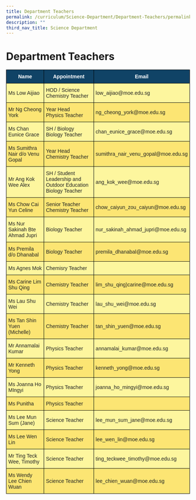 ```yaml
---
title: Department Teachers
permalink: /curriculum/Science-Department/Department-Teachers/permalink/
description: ""
third_nav_title: Science Department
---
```

Department Teachers
===================


<style type="text/css">
.tg  {border-collapse:collapse;border-spacing:0;}
.tg td{border-color:black;border-style:solid;border-width:1px;font-family:Arial, sans-serif;font-size:14px;
  overflow:hidden;padding:10px 5px;word-break:normal;}
.tg th{border-color:black;border-style:solid;border-width:1px;font-family:Arial, sans-serif;font-size:14px;
  font-weight:normal;overflow:hidden;padding:10px 5px;word-break:normal;}
.tg .tg-c0uh{background-color:#FCE573;color:#222;text-align:left;vertical-align:middle}
.tg .tg-4k6w{background-color:#FDF69E;color:#222;text-align:left;vertical-align:middle}
.tg .tg-2px7{background-color:#104366;color:#FFF;font-weight:bold;text-align:center;vertical-align:middle}
</style>
<table class="tg">
<thead>
  <tr>
    <th class="tg-2px7"><span style="font-weight:bold;color:#FFF;background-color:#104366">Name</span></th>
    <th class="tg-2px7"><span style="font-weight:bold;color:#FFF;background-color:#104366">Appointment</span></th>
    <th class="tg-2px7"><span style="font-weight:bold;color:#FFF;background-color:#104366">Email</span></th>
  </tr>
</thead>
<tbody>
  <tr>
    <td class="tg-4k6w"><span style="color:#222;background-color:#FDF69E">Ms Low Aijiao</span></td>
    <td class="tg-4k6w"><span style="color:#222;background-color:#FDF69E">HOD / Science</span><br><span style="color:#222;background-color:#FDF69E">Chemistry Teacher</span></td>
    <td class="tg-4k6w"><span style="color:#222;background-color:#FDF69E">low_aijiao@moe.edu.sg </span></td>
  </tr>
  <tr>
    <td class="tg-c0uh"><span style="color:#222;background-color:#FCE573">Mr Ng Cheong York</span></td>
    <td class="tg-c0uh"><span style="color:#222;background-color:#FCE573">Year Head</span><br><span style="color:#222;background-color:#FCE573">Physics Teacher</span></td>
    <td class="tg-c0uh"><span style="color:#222;background-color:#FCE573">ng_cheong_york@moe.edu.sg </span></td>
  </tr>
  <tr>
    <td class="tg-4k6w"><span style="color:#222;background-color:#FDF69E">Ms Chan Eunice Grace</span></td>
    <td class="tg-4k6w"><span style="color:#222;background-color:#FDF69E">SH / Biology</span><br><span style="color:#222;background-color:#FDF69E">Biology Teacher</span></td>
    <td class="tg-4k6w"><span style="color:#222;background-color:#FDF69E">chan_eunice_grace@moe.edu.sg</span></td>
  </tr>
  <tr>
    <td class="tg-c0uh"><span style="color:#222;background-color:#FCE573">Ms Sumithra Nair d/o Venu Gopal</span></td>
    <td class="tg-c0uh"><span style="color:#222;background-color:#FCE573">Year Head</span><br><span style="color:#222;background-color:#FCE573">Chemistry Teacher</span></td>
    <td class="tg-c0uh"><span style="color:#222;background-color:#FCE573">sumithra_nair_venu_gopal@moe.edu.sg </span><br></td>
  </tr>
  <tr>
    <td class="tg-4k6w"><span style="color:#222;background-color:#FDF69E">Mr Ang Kok Wee Alex</span><br></td>
    <td class="tg-4k6w"><span style="color:#222;background-color:#FDF69E">SH / Student Leadership and Outdoor Education</span><br><span style="color:#222;background-color:#FDF69E">Biology Teacher</span></td>
    <td class="tg-4k6w"><span style="color:#222;background-color:#FDF69E">ang_kok_wee@moe.edu.sg </span></td>
  </tr>
  <tr>
    <td class="tg-c0uh"><span style="color:#222;background-color:#FCE573">Ms Chow Cai Yun Celine</span></td>
    <td class="tg-c0uh"><span style="color:#222;background-color:#FCE573">Senior Teacher</span><br><span style="color:#222;background-color:#FCE573">Chemistry Teacher</span></td>
    <td class="tg-c0uh"><span style="color:#222;background-color:#FCE573">chow_caiyun_zou_caiyun@moe.edu.sg </span></td>
  </tr>
  <tr>
    <td class="tg-4k6w"><span style="color:#222;background-color:#FDF69E">Ms Nur Sakinah Bte Ahmad Jupri</span></td>
    <td class="tg-4k6w"><span style="color:#222;background-color:#FDF69E">Biology Teacher</span></td>
    <td class="tg-4k6w"><span style="color:#222;background-color:#FDF69E">nur_sakinah_ahmad_jupri@moe.edu.sg </span></td>
  </tr>
  <tr>
    <td class="tg-c0uh"><span style="color:#222;background-color:#FCE573">Ms Premila d/o Dhanabal</span></td>
    <td class="tg-c0uh"><span style="color:#222;background-color:#FCE573">Biology Teacher</span></td>
    <td class="tg-c0uh"><span style="color:#222;background-color:#FCE573">premila_dhanabal@moe.edu.sg </span></td>
  </tr>
  <tr>
    <td class="tg-4k6w"><span style="color:#222;background-color:#FDF69E">Ms Agnes Mok</span></td>
    <td class="tg-4k6w"><span style="color:#222;background-color:#FDF69E">Chemisry Teacher</span></td>
    <td class="tg-4k6w"><span style="color:#222;background-color:#FDF69E"> </span></td>
  </tr>
  <tr>
    <td class="tg-c0uh"><span style="color:#222;background-color:#FCE573">Ms Carine Lim Shu Qing</span></td>
    <td class="tg-c0uh"><span style="color:#222;background-color:#FCE573">Chemistry Teacher</span></td>
    <td class="tg-c0uh"><span style="color:#222;background-color:#FCE573">lim_shu_qing)carine@moe.edu.sg</span></td>
  </tr>
  <tr>
    <td class="tg-4k6w"><span style="color:#222;background-color:#FDF69E">Ms Lau Shu Wei</span></td>
    <td class="tg-4k6w"><span style="color:#222;background-color:#FDF69E">Chemistry Teacher</span></td>
    <td class="tg-4k6w"><span style="color:#222;background-color:#FDF69E">lau_shu_wei@moe.edu.sg </span></td>
  </tr>
  <tr>
    <td class="tg-c0uh"><span style="color:#222;background-color:#FCE573">Ms Tan Shin Yuen (Michelle)</span>	<span style="color:#222;background-color:#FCE573"> </span><br></td>
    <td class="tg-c0uh"><span style="color:#222;background-color:#FCE573">Chemistry Teacher</span></td>
    <td class="tg-c0uh"><span style="color:#222;background-color:#FCE573">tan_shin_yuen@moe.edu.sg</span></td>
  </tr>
  <tr>
    <td class="tg-4k6w"><span style="color:#222;background-color:#FDF69E">Mr Annamalai Kumar</span></td>
    <td class="tg-4k6w"><span style="color:#222;background-color:#FDF69E">Physics Teacher</span></td>
    <td class="tg-4k6w"><span style="color:#222;background-color:#FDF69E">annamalai_kumar@moe.edu.sg</span></td>
  </tr>
  <tr>
    <td class="tg-c0uh"><span style="color:#222;background-color:#FCE573">Mr Kenneth Yong</span></td>
    <td class="tg-c0uh"><span style="color:#222;background-color:#FCE573">Physics Teacher</span></td>
    <td class="tg-c0uh"><span style="color:#222;background-color:#FCE573">kenneth_yong@moe.edu.sg</span></td>
  </tr>
  <tr>
    <td class="tg-4k6w"><span style="color:#222;background-color:#FDF69E">Ms Joanna Ho MIngyi</span></td>
    <td class="tg-4k6w"><span style="color:#222;background-color:#FDF69E">Physics Teacher </span></td>
    <td class="tg-4k6w"><span style="color:#222;background-color:#FDF69E">joanna_ho_mingyi@moe.edu.sg</span></td>
  </tr>
  <tr>
    <td class="tg-c0uh"><span style="color:#222;background-color:#FCE573">Ms Punitha</span></td>
    <td class="tg-c0uh"><span style="color:#222;background-color:#FCE573">Physics Teacher</span></td>
    <td class="tg-c0uh"><span style="color:#222;background-color:#FCE573"> </span></td>
  </tr>
  <tr>
    <td class="tg-4k6w"><span style="color:#222;background-color:#FDF69E">Ms Lee Mun Sum (Jane)</span></td>
    <td class="tg-4k6w"><span style="color:#222;background-color:#FDF69E">Science Teacher</span></td>
    <td class="tg-4k6w"><span style="color:#222;background-color:#FDF69E">lee_mun_sum_jane@moe.edu.sg </span></td>
  </tr>
  <tr>
    <td class="tg-c0uh"><span style="color:#222;background-color:#FCE573">Ms Lee Wen Lin</span></td>
    <td class="tg-c0uh"><span style="color:#222;background-color:#FCE573">Science Teacher</span></td>
    <td class="tg-c0uh"><span style="color:#222;background-color:#FCE573">lee_wen_lin@moe.edu.sg </span></td>
  </tr>
  <tr>
    <td class="tg-4k6w"><span style="color:#222;background-color:#FDF69E">Mr Ting Teck Wee, Timothy</span></td>
    <td class="tg-4k6w"><span style="color:#222;background-color:#FDF69E">Science Teacher</span></td>
    <td class="tg-4k6w"><span style="color:#222;background-color:#FDF69E">ting_teckwee_timothy@moe.edu.sg</span></td>
  </tr>
  <tr>
    <td class="tg-c0uh"><span style="color:#222;background-color:#FCE573">Ms Wendy Lee Chien Wuan</span></td>
    <td class="tg-c0uh"><span style="color:#222;background-color:#FCE573">Science Teacher</span></td>
    <td class="tg-c0uh"><span style="color:#222;background-color:#FCE573">lee_chien_wuan@moe.edu.sg</span></td>
  </tr>
</tbody>
</table>